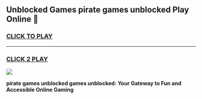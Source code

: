 
## Unblocked Games pirate games unblocked Play Online 👋
<h3>
<a href="https://news.freeplayer.one?title=pirate_games_unblocked&ref=17F">CLICK TO PLAY</a></h3>
<hr>

<h3>
<a href="https://news.freeplayer.one?title=pirate_games_unblocked&ref=17F">CLICK 2 PLAY</a>
  
</h3>

<a href="https://news.freeplayer.one?title=pirate_games_unblocked&ref=17F/"><img src="https://clearcache.store/games.png"></a>


**pirate games unblocked games unblocked: Your Gateway to Fun and Accessible Online Gaming**
